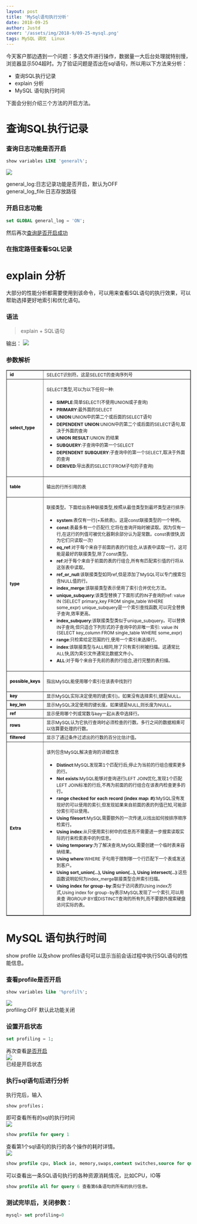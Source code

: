 ```yaml
---
layout: post
title: 'MySql语句执行分析'
date: 2018-09-25
author: Justd
cover: '/assets/img/2018-9/09-25-mysql.png'
tags: MySQL 调优  Linux
---
```


今天客户那边遇到一个问题：多选文件进行操作，数据量一大后台处理就特别慢，浏览器显示504超时。为了验证问题是否出在sql语句，所以用以下方法来分析：
- 查询SQL执行记录
- explain 分析
- MySQL 语句执行时间

下面会分别介绍三个方法的开启方法。


# 查询SQL执行记录
### 查询日志功能是否开启
```SQL
show variables LIKE 'general%';
```
![](/assets/img/2018-9/09-25/general_log.png)     
 
general_log:日志记录功能是否开启，默认为OFF   
general_log_file:日志存放路径    

### 开启日志功能    
```SQL
set GLOBAL general_log = 'ON'; 
```
然后再次[查询是否开启成功](#查询日志功能是否开启)   

### 在指定路径查看SQL记录


# explain 分析
大部分的性能分析都需要使用到该命令，可以用来查看SQL语句的执行效果，可以帮助选择更好地索引和优化语句。
### 语法
>explain + SQL语句    

输出：
![](/assets/img/2018-9/09-25/explain.png)     


### 参数解析
<table border="1" cellspacing="0" cellpadding="0">
    <tbody>
        <tr>
            <td>
                <span style="color:#000000;"><strong><span style="font-size:12px;">id</span></strong></span></td>
            <td>
                <span style="font-size:12px;">SELECT识别符。这是SELECT的查询序列号</span></td>
        </tr>
        <tr>
            <td>
                <span style="color:#000000;"><strong><span style="font-size:12px;">select_type</span></strong></span></td>
            <td>
                <p>
                    <span style="font-size:12px;">SELECT类型,可以为以下任何一种:</span></p>
                <ul style="list-style-type:none;">
                    <li style="list-style-position:outside;list-style-type:disc;">
                        <span><strong><span style="font-size:12px;">SIMPLE</span></strong></span><span style="font-size:12px;">:简单SELECT(不使用UNION或子查询)</span></li>
                    <li style="list-style-position:outside;list-style-type:disc;">
                        <span><strong><span style="font-size:12px;">PRIMARY</span></strong></span><span style="font-size:12px;">:最外面的SELECT</span></li>
                    <li style="list-style-position:outside;list-style-type:disc;">
                        <span><strong><span style="font-size:12px;">UNION</span></strong></span><span style="font-size:12px;">:UNION中的第二个或后面的SELECT语句</span></li>
                    <li style="list-style-position:outside;list-style-type:disc;">
                        <span><strong><span style="font-size:12px;">DEPENDENT UNION</span></strong></span><span style="font-size:12px;">:UNION中的第二个或后面的SELECT语句,取决于外面的查询</span></li>
                    <li style="list-style-position:outside;list-style-type:disc;">
                        <span><strong><span style="font-size:12px;">UNION RESULT</span></strong></span><span style="font-size:12px;">:UNION
                            的结果</span></li>
                    <li style="list-style-position:outside;list-style-type:disc;">
                        <span><strong><span style="font-size:12px;">SUBQUERY</span></strong></span><span style="font-size:12px;">:子查询中的第一个SELECT</span></li>
                    <li style="list-style-position:outside;list-style-type:disc;">
                        <span><strong><span style="font-size:12px;">DEPENDENT SUBQUERY</span></strong></span><span
                            style="font-size:12px;">:子查询中的第一个SELECT,取决于外面的查询</span></li>
                    <li style="list-style-position:outside;list-style-type:disc;">
                        <span><strong><span style="font-size:12px;">DERIVED</span></strong></span><span style="font-size:12px;">:导出表的SELECT(FROM子句的子查询)</span></li>
                </ul>
            </td>
        </tr>
        <tr>
            <td>
                <span style="color:#000000;"><strong><span style="font-size:12px;">table</span></strong></span></td>
            <td>
                <p>
                    <span style="font-size:12px;">输出的行所引用的表</span></p>
            </td>
        </tr>
        <tr>
            <td>
                <span style="color:#000000;"><strong><span style="font-size:12px;">type</span></strong></span></td>
            <td>
                <p>
                    <span style="font-size:12px;">联接类型。下面给出各种联接类型,按照从最佳类型到最坏类型进行排序:</span></p>
                <ul style="list-style-type:none;">
                    <li style="list-style-position:outside;list-style-type:disc;">
                        <span><strong><span style="font-size:12px;">system</span></strong></span><span style="font-size:12px;">:表仅有一行(=系统表)。这是const联接类型的一个特例。</span></li>
                    <li style="list-style-position:outside;list-style-type:disc;">
                        <span><strong><span style="font-size:12px;">const</span></strong></span><span style="font-size:12px;">:表最多有一个匹配行,它将在查询开始时被读取。因为仅有一行,在这行的列值可被优化器剩余部分认为是常数。const表很快,因为它们只读取一次!</span></li>
                    <li style="list-style-position:outside;list-style-type:disc;">
                        <span><strong><span style="font-size:12px;">eq_ref</span></strong></span><span style="font-size:12px;">:对于每个来自于前面的表的行组合,从该表中读取一行。这可能是最好的联接类型,除了const类型。</span></li>
                    <li style="list-style-position:outside;list-style-type:disc;">
                        <span><strong><span style="font-size:12px;">ref</span></strong></span><span style="font-size:12px;">:对于每个来自于前面的表的行组合,所有有匹配索引值的行将从这张表中读取。</span></li>
                    <li style="list-style-position:outside;list-style-type:disc;">
                        <span><strong><span style="font-size:12px;">ref_or_null</span></strong></span><span style="font-size:12px;">:该联接类型如同ref,但是添加了MySQL可以专门搜索包含NULL值的行。</span></li>
                    <li style="list-style-position:outside;list-style-type:disc;">
                        <span><strong><span style="font-size:12px;">index_merge</span></strong></span><span style="font-size:12px;">:该联接类型表示使用了索引合并优化方法。</span></li>
                    <li style="list-style-position:outside;list-style-type:disc;">
                        <span><strong><span style="font-size:12px;">unique_subquery</span></strong></span><span style="font-size:12px;">:该类型替换了下面形式的IN子查询的ref:
                            value IN
                            (SELECT primary_key FROM single_table WHERE some_expr)
                            unique_subquery是一个索引查找函数,可以完全替换子查询,效率更高。</span></li>
                    <li style="list-style-position:outside;list-style-type:disc;">
                        <span><strong><span style="font-size:12px;">index_subquery</span></strong></span><span style="font-size:12px;">:该联接类型类似于unique_subquery。可以替换IN子查询,但只适合下列形式的子查询中的非唯一索引:
                            value IN (SELECT key_column FROM single_table WHERE some_expr)</span></li>
                    <li style="list-style-position:outside;list-style-type:disc;">
                        <span><strong><span style="font-size:12px;">range</span></strong></span><span style="font-size:12px;">:只检索给定范围的行,使用一个索引来选择行。</span></li>
                    <li style="list-style-position:outside;list-style-type:disc;">
                        <span><strong><span style="font-size:12px;">index</span></strong></span><span style="font-size:12px;">:该联接类型与ALL相同,除了只有索引树被扫描。这通常比ALL快,因为索引文件通常比数据文件小。</span></li>
                    <li style="list-style-position:outside;list-style-type:disc;">
                        <span><strong><span style="font-size:12px;">ALL</span></strong></span><span style="font-size:12px;">:对于每个来自于先前的表的行组合,进行完整的表扫描。</span></li>
                </ul>
            </td>
        </tr>
        <tr>
            <td>
                <span style="color:#000000;"><strong><span style="font-size:12px;">possible_keys</span></strong></span></td>
            <td>
                <p>
                    <span style="font-size:12px;">指出MySQL能使用哪个索引在该表中找到行</span></p>
            </td>
        </tr>
        <tr>
            <td>
                <span style="color:#000000;"><strong><span style="font-size:12px;">key</span></strong></span></td>
            <td>
                <span style="font-size:12px;">显示MySQL实际决定使用的键(索引)。如果没有选择索引,键是NULL。</span></td>
        </tr>
        <tr>
            <td>
                <span style="color:#000000;"><strong><span style="font-size:12px;">key_len</span></strong></span></td>
            <td>
                <span style="font-size:12px;">显示MySQL决定使用的键长度。如果键是NULL,则长度为NULL。</span></td>
        </tr>
        <tr>
            <td>
                <span style="color:#000000;"><strong><span style="font-size:12px;">ref</span></strong></span></td>
            <td>
                <span style="font-size:12px;">显示使用哪个列或常数与key一起从表中选择行。</span></td>
        </tr>
        <tr>
            <td>
                <span style="color:#000000;"><strong><span style="font-size:12px;">rows</span></strong></span></td>
            <td>
                <span style="font-size:12px;">显示MySQL认为它执行查询时必须检查的行数。多行之间的数据相乘可以估算要处理的行数。</span></td>
        </tr>
        <tr>
            <td>
                <span style="color:#000000;"><strong><span style="font-size:12px;">filtered</span></strong></span></td>
            <td>
                <span style="font-size:12px;">显示了通过条件过滤出的行数的百分比估计值。</span></td>
        </tr>
        <tr>
            <td>
                <span style="color:#000000;"><strong><span style="font-size:12px;">Extra</span></strong></span></td>
            <td>
                <p>
                    <span style="font-size:12px;">该列包含MySQL解决查询的详细信息</span></p>
                <ul style="list-style-type:none;">
                    <li style="list-style-position:outside;list-style-type:disc;">
                        <span><strong><span style="font-size:12px;">Distinct</span></strong></span><span style="font-size:12px;">:MySQL发现第1个匹配行后,停止为当前的行组合搜索更多的行。</span></li>
                    <li style="list-style-position:outside;list-style-type:disc;">
                        <span><strong><span style="font-size:12px;">Not exists</span></strong></span><span style="font-size:12px;">:MySQL能够对查询进行LEFT
                            JOIN优化,发现1个匹配LEFT
                            JOIN标准的行后,不再为前面的的行组合在该表内检查更多的行。</span></li>
                    <li style="list-style-position:outside;list-style-type:disc;">
                        <span><strong><span style="font-size:12px;">range checked for each record (index map: #)</span></strong></span><span
                            style="font-size:12px;">:MySQL没有发现好的可以使用的索引,但发现如果来自前面的表的列值已知,可能部分索引可以使用。</span></li>
                    <li style="list-style-position:outside;list-style-type:disc;">
                        <span><strong><span style="font-size:12px;">Using filesort</span></strong></span><span style="font-size:12px;">:MySQL需要额外的一次传递,以找出如何按排序顺序检索行。</span></li>
                    <li style="list-style-position:outside;list-style-type:disc;">
                        <span><strong><span style="font-size:12px;">Using index</span></strong></span><span style="font-size:12px;">:从只使用索引树中的信息而不需要进一步搜索读取实际的行来检索表中的列信息。</span></li>
                    <li style="list-style-position:outside;list-style-type:disc;">
                        <span><strong><span style="font-size:12px;">Using temporary</span></strong></span><span style="font-size:12px;">:为了解决查询,MySQL需要创建一个临时表来容纳结果。</span></li>
                    <li style="list-style-position:outside;list-style-type:disc;">
                        <span><strong><span style="font-size:12px;">Using where</span></strong></span><span style="font-size:12px;">:WHERE
                            子句用于限制哪一个行匹配下一个表或发送到客户。</span></li>
                    <li style="list-style-position:outside;list-style-type:disc;">
                        <span><strong><span style="font-size:12px;">Using sort_union(...), Using union(...), Using
                                    intersect(...)</span></strong></span><span style="font-size:12px;">:这些函数说明如何为index_merge联接类型合并索引扫描。</span></li>
                    <li style="list-style-position:outside;list-style-type:disc;">
                        <span><strong><span style="font-size:12px;">Using index for group-by</span></strong></span><span
                            style="font-size:12px;">:类似于访问表的Using index方式,Using
                            index for group-by表示MySQL发现了一个索引,可以用来查 询GROUP BY或DISTINCT查询的所有列,而不要额外搜索硬盘访问实际的表。</span></li>
                </ul>
            </td>
        </tr>
    </tbody>
</table>





# MySQL 语句执行时间
show profile 以及show profiles语句可以显示当前会话过程中执行SQL语句的性能信息。

### 查看profile是否开启
```SQL
show variables like '%profil%';
```
![](/assets/img/2018-9/09-25/profiling.png)   
profiling:OFF 默认此功能关闭

### 设置开启状态
``` SQL
set profiling = 1;
```
再次查看[是否开启](#查看profile是否开启)    
![](/assets/img/2018-9/09-25/open-profiling.png)     
已经是开启状态


### 执行sql语句后进行分析
执行完后，输入
```SQL
show profiles；
```
即可查看所有的sql的执行时间    
![](/assets/img/2018-9/09-25/sql.png)     

```SQL
show profile for query 1 
``` 
 查看第1个sql语句的执行的各个操作的耗时详情。   
 ![](/assets/img/2018-9/09-25/time.png)     


```SQL
show profile cpu, block io, memory,swaps,context switches,source for query 6;
```
可以查看出一条SQL语句执行的各种资源消耗情况，比如CPU，IO等

```SQL
show profile all for query 6 查看第6条语句的所有的执行信息。
```

### 测试完毕后，关闭参数：
``` SQL
mysql> set profiling=0
```